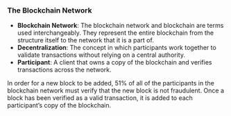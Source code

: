 ### The Blockchain Network
- __Blockchain Network__: The blockchain network and blockchain are terms used interchangeably. They represent the entire blockchain from the structure itself to the network that it is a part of.
- __Decentralization__: The concept in which participants work together to validate transactions without relying on a central authority.
- __Participant__: A client that owns a copy of the blockchain and verifies transactions across the network.

In order for a new block to be added, 51% of all of the participants in the blockchain network must verify that the new block is not fraudulent. Once a block has been verified as a valid transaction, it is added to each participant’s copy of the blockchain.